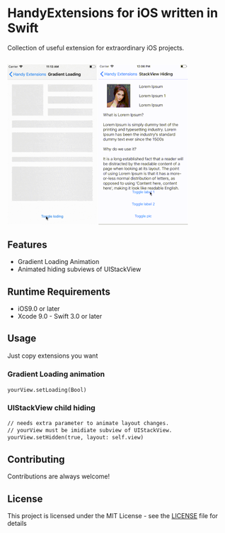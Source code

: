 # HandyExtensions for iOS written in Swift

Collection of useful extension for extraordinary iOS projects. 

## []()
![alt tag](https://github.com/chanonly123/HandyExtensionsiOS/blob/master/grad_demo.gif)
![alt tag](https://github.com/chanonly123/HandyExtensionsiOS/blob/master/stack_demo.gif)

## Features
- Gradient Loading Animation
- Animated hiding subviews of UIStackView

## Runtime Requirements

- iOS9.0 or later
- Xcode 9.0 - Swift 3.0 or later

## Usage

Just copy extensions you want

### Gradient Loading animation
`yourView.setLoading(Bool)`

### UIStackView child hiding
```
// needs extra parameter to animate layout changes.
// yourView must be imidiate subview of UIStackView.
yourView.setHidden(true, layout: self.view)
```

## Contributing

Contributions are always welcome!

## License

This project is licensed under the MIT License - see the [LICENSE](LICENSE) file for details


